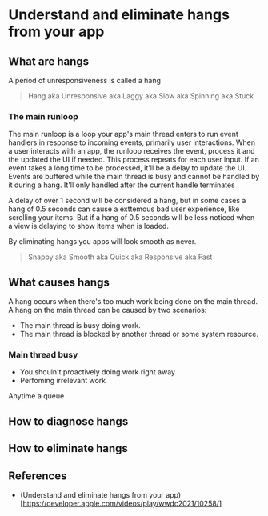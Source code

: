 # Understand and eliminate hangs from your app
## What are hangs
A period of unresponsiveness is called a hang
> Hang aka Unresponsive aka Laggy aka Slow aka Spinning aka Stuck

### The main runloop
The main runloop is a loop your app's main thread enters to run event handlers in response to incoming events, primarily user interactions.
When a user interacts with an app, the runloop receives the event, process it and the updated the UI if needed. This process repeats for each user input.
If an event takes a long time to be processed, it'll be a delay to update the UI. Events are buffered while the main thread is busy and cannot be handled by it during a hang. It'll only handled after the current handle terminates

A delay of over 1 second will be considered a hang, but in some cases a hang of 0.5 seconds can cause a exttemous bad user experience, like scrolling your items. But if a hang of 0.5 seconds will be less noticed when a view is delaying to show items when is loaded.

By eliminating hangs you apps will look smooth as never.
> Snappy aka Smooth aka Quick aka Responsive aka Fast

## What causes hangs
A hang occurs when there's too much work being done on the main thread.
A hang on the main thread can be caused by two scenarios:
- The main thread is busy doing work.
- The main thread is blocked by another thread or some system resource.


### Main thread busy
- You shouln't proactively doing work right away
- Perfoming irrelevant work

Anytime a queue


## How to diagnose hangs

## How to eliminate hangs

## References
- (Understand and eliminate hangs from your app)[https://developer.apple.com/videos/play/wwdc2021/10258/]
